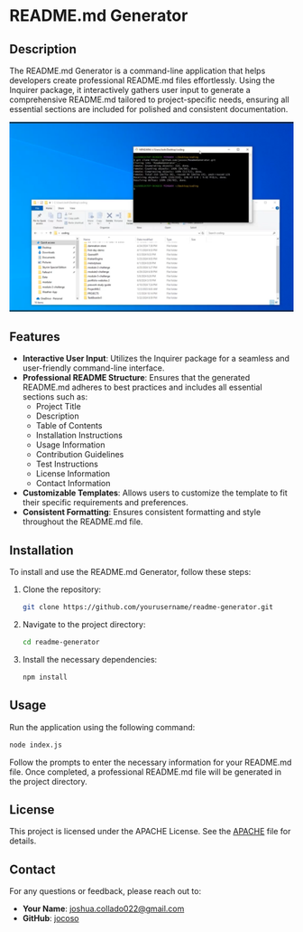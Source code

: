 # README.md Generator

## Description
The README.md Generator is a command-line application that helps developers create professional README.md files effortlessly. Using the Inquirer package, it interactively gathers user input to generate a comprehensive README.md tailored to project-specific needs, ensuring all essential sections are included for polished and consistent documentation.

[![Watch the video](src/media/image.png)](src/media/23.06.2024_11.59.54_REC.mp4)

## Features
- **Interactive User Input**: Utilizes the Inquirer package for a seamless and user-friendly command-line interface.
- **Professional README Structure**: Ensures that the generated README.md adheres to best practices and includes all essential sections such as:
  - Project Title
  - Description
  - Table of Contents
  - Installation Instructions
  - Usage Information
  - Contribution Guidelines
  - Test Instructions
  - License Information
  - Contact Information
- **Customizable Templates**: Allows users to customize the template to fit their specific requirements and preferences.
- **Consistent Formatting**: Ensures consistent formatting and style throughout the README.md file.

## Installation
To install and use the README.md Generator, follow these steps:

1. Clone the repository:
    ```bash
    git clone https://github.com/yourusername/readme-generator.git
    ```
2. Navigate to the project directory:
    ```bash
    cd readme-generator
    ```
3. Install the necessary dependencies:
    ```bash
    npm install
    ```

## Usage
Run the application using the following command:
```bash
node index.js
```
Follow the prompts to enter the necessary information for your README.md file. Once completed, a professional README.md file will be generated in the project directory.

## License
This project is licensed under the APACHE License. See the [APACHE](https://www.apache.org/licenses/LICENSE-2.0.txt) file for details.

## Contact
For any questions or feedback, please reach out to:
- **Your Name**: [joshua.collado022@gmail.com](joshua.collado022@gmail.com)
- **GitHub**: [jocoso](https://github.com/jocoso)
